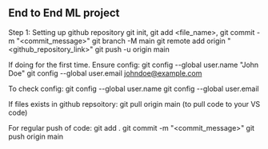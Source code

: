 ## End to End ML project

Step 1: Setting up github repository
git init, git add <file_name>, git commit -m "<commit_message>"
git branch -M main
git remote add origin "<github_repository_link>"
git push -u origin main

If doing for the first time. Ensure config:
git config --global user.name "John Doe"
git config --global user.email johndoe@example.com

To check config:
git config --global user.name
git config --global user.email

If files exists in github repsoitory: git pull origin main (to pull code to your VS code)

For regular push of code:
git add .
git commit -m "<commit_message>"
git push origin main
